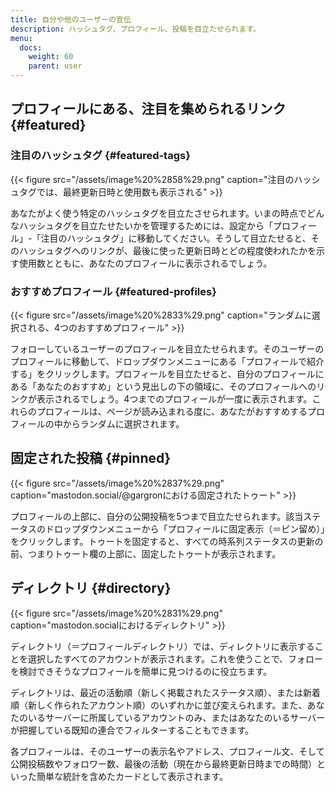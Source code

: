 ```yaml
---
title: 自分や他のユーザーの宣伝
description: ハッシュタグ、プロフィール、投稿を目立たせられます。
menu:
  docs:
    weight: 60
    parent: user
---
```


## プロフィールにある、注目を集められるリンク {#featured}

### 注目のハッシュタグ {#featured-tags}

{{< figure src="/assets/image%20%2858%29.png" caption="注目のハッシュタグでは、最終更新日時と使用数も表示される" >}}

あなたがよく使う特定のハッシュタグを目立たさせられます。いまの時点でどんなハッシュタグを目立たせたいかを管理するためには、設定から「プロフィール」-「注目のハッシュタグ」に移動してください。そうして目立たせると、そのハッシュタグへのリンクが、最後に使った更新日時とどの程度使われたかを示す使用数とともに、あなたのプロフィールに表示されるでしょう。

### おすすめプロフィール {#featured-profiles}

{{< figure src="/assets/image%20%2833%29.png" caption="ランダムに選択される、4つのおすすめプロフィール" >}}

フォローしているユーザーのプロフィールを目立たせられます。そのユーザーのプロフィールに移動して、ドロップダウンメニューにある「プロフィールで紹介する」をクリックします。プロフィールを目立たせると、自分のプロフィールにある「あなたのおすすめ」という見出しの下の領域に、そのプロフィールへのリンクが表示されるでしょう。4つまでのプロフィールが一度に表示されます。これらのプロフィールは、ページが読み込まれる度に、あなたがおすすめするプロフィールの中からランダムに選択されます。

## 固定された投稿 {#pinned}

{{< figure src="/assets/image%20%2837%29.png" caption="mastodon.social/@gargronにおける固定されたトゥート" >}}

プロフィールの上部に、自分の公開投稿を5つまで目立たせられます。該当ステータスのドロップダウンメニューから「プロフィールに固定表示（＝ピン留め）」をクリックします。トゥートを固定すると、すべての時系列ステータスの更新の前、つまりトゥート欄の上部に、固定したトゥートが表示されます。

## ディレクトリ {#directory}

{{< figure src="/assets/image%20%2831%29.png" caption="mastodon.socialにおけるディレクトリ" >}}

ディレクトリ（＝プロフィールディレクトリ）では、ディレクトリに表示することを選択したすべてのアカウントが表示されます。これを使うことで、フォローを検討できそうなプロフィールを簡単に見つけるのに役立ちます。

ディレクトリは、最近の活動順（新しく掲載されたステータス順）、または新着順（新しく作られたアカウント順）のいずれかに並び変えられます。また、あなたのいるサーバーに所属しているアカウントのみ、またはあなたのいるサーバーが把握している既知の連合でフィルターすることもできます。

各プロフィールは、そのユーザーの表示名やアドレス、プロフィール文、そして公開投稿数やフォロワー数、最後の活動（現在から最終更新日時までの時間）といった簡単な統計を含めたカードとして表示されます。
